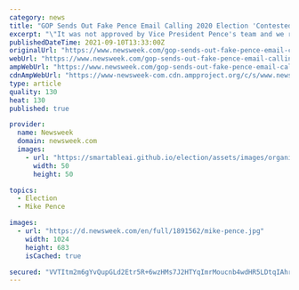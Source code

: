```yaml
---
category: news
title: "GOP Sends Out Fake Pence Email Calling 2020 Election 'Contested Takeover,' Then Apologizes"
excerpt: "\"It was not approved by Vice President Pence's team and we regret the error,\" a National Republican Senate Committee spokesperson said."
publishedDateTime: 2021-09-10T13:33:00Z
originalUrl: "https://www.newsweek.com/gop-sends-out-fake-pence-email-calling-2020-election-contested-takeover-then-apologizes-1627851"
webUrl: "https://www.newsweek.com/gop-sends-out-fake-pence-email-calling-2020-election-contested-takeover-then-apologizes-1627851"
ampWebUrl: "https://www.newsweek.com/gop-sends-out-fake-pence-email-calling-2020-election-contested-takeover-then-apologizes-1627851?amp=1"
cdnAmpWebUrl: "https://www-newsweek-com.cdn.ampproject.org/c/s/www.newsweek.com/gop-sends-out-fake-pence-email-calling-2020-election-contested-takeover-then-apologizes-1627851?amp=1"
type: article
quality: 130
heat: 130
published: true

provider:
  name: Newsweek
  domain: newsweek.com
  images:
    - url: "https://smartableai.github.io/election/assets/images/organizations/newsweek.com-50x50.jpg"
      width: 50
      height: 50

topics:
  - Election
  - Mike Pence

images:
  - url: "https://d.newsweek.com/en/full/1891562/mike-pence.jpg"
    width: 1024
    height: 683
    isCached: true

secured: "VVTItm2m6gYvQupGLd2Etr5R+6wzHMs7J2HTYqImrMoucnb4wdHR5LDtqIAhrNm9e0QWo4SlP8KxON6aApH3X1OgJ7ZR4gqi659YhbS5e89BA/GuBSsaehHH3rTcjI4lILP1+HWQJ9Vv7wI/NqPqEtjjdXtTE+Zgjfc1dW8ff/roNWVJKrk+2KTqkFX0+GpKMlQupwUzsA86sGXbbeKgjSLVvZlIe3fpzF2t6opPfSXGG+vp/RrT9sAc/57y7s86/upjlP93hXRpuSHzb4/nbF0SBRRV6lyNaln3RsbtJE45IgkOIJ7/JDF+vW3otxAY+3eFv7dV/EVzyl9Kw/SyqH7F/xULS+Zp0oKtApvsA5s=;hQRx0WamO52++Z97YolgWQ=="
---
```


